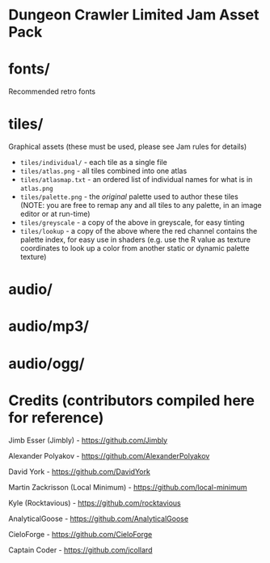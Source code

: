 Dungeon Crawler Limited Jam Asset Pack
======================================

# fonts/
Recommended retro fonts

# tiles/
Graphical assets (these must be used, please see Jam rules for details)
* `tiles/individual/` - each tile as a single file
* `tiles/atlas.png` - all tiles combined into one atlas
* `tiles/atlasmap.txt` - an ordered list of individual names for what is in `atlas.png`
* `tiles/palette.png` - the _original_ palette used to author these tiles (NOTE: you are free to remap any and all tiles to any palette, in an image editor or at run-time)
* `tiles/greyscale` - a copy of the above in greyscale, for easy tinting
* `tiles/lookup` - a copy of the above where the red channel contains the palette index, for easy use in shaders (e.g. use the R value as texture coordinates to look up a color from another static or dynamic palette texture)

# audio/
# audio/mp3/
# audio/ogg/

Credits (contributors compiled here for reference)
==================================================
Jimb Esser (Jimbly) - https://github.com/Jimbly

Alexander Polyakov - https://github.com/AlexanderPolyakov

David York - https://github.com/DavidYork

Martin Zackrisson (Local Minimum) - https://github.com/local-minimum

Kyle (Rocktavious) - https://github.com/rocktavious

AnalyticalGoose - https://github.com/AnalyticalGoose

CieloForge - https://github.com/CieloForge

Captain Coder - https://github.com/jcollard
